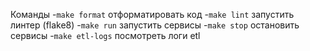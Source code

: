 Команды
-`make format` отформатировать код
-`make lint` запустить линтер (flake8)
-`make run` запустить сервисы
-`make stop` остановить сервисы
-`make etl-logs` посмотреть логи etl
